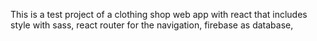 This is a test project of a clothing shop web app with react
that includes style with sass, react router for the navigation,
firebase as database, 

